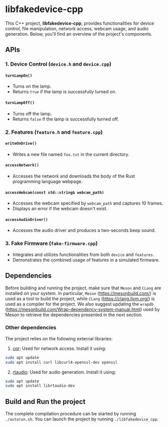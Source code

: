 # libfakedevice-cpp

This C++ project, **libfakedevice-cpp**, provides functionalities for device control, file manipulation, network access, webcam usage, and audio generation. Below, you'll find an overview of the project's components.


## APIs

### 1. Device Control (`device.h` and `device.cpp`)

#### `turnLampOn()`
- Turns on the lamp.
- Returns `true` if the lamp is successfully turned on.

#### `turnLampOff()`
- Turns off the lamp.
- Returns `false` if the lamp is successfully turned off.

### 2. Features (`feature.h` and `feature.cpp`)

#### `writeOnDrive()`
- Writes a new file named `foo.txt` in the current directory.

#### `accessNetwork()`
- Accesses the network and downloads the body of the Rust programming language webpage.

#### `accessWebcam(const std::string& webcam_path)`
- Accesses the webcam specified by `webcam_path` and captures 10 frames.
- Displays an error if the webcam doesn't exist.

#### `accessAudioDriver()`
- Accesses the audio driver and produces a two-seconds beep sound.

### 3. Fake Firmware (`fake-firmware.cpp`)
- Integrates and utilizes functionalities from both `device` and `features`.
- Demonstrates the combined usage of features in a simulated firmware.

## Dependencies

Before building and running the project, make sure that `Meson` and `CLang` are installed on your system. In particular, `Meson` (https://mesonbuild.com/) is used as a tool to build the project, while `CLang` (https://clang.llvm.org/) is used as a compiler for the project. We also suggest updating the `wrapdb` (https://mesonbuild.com/Wrap-dependency-system-manual.html) used by Meson to retrieve the dependencies presented in the next section.

### Other dependencies

The project relies on the following external libraries:

1. [cpr](https://github.com/libcpr/cpr): Used for network access. Install it using:
```bash
sudo apt update
sudo apt install curl libcurl4-openssl-dev openssl
```

2. [rtaudio](https://github.com/thestk/rtaudio): Used for audio generation. Install it using:
```bash
sudo apt update
sudo apt install librtaudio-dev
```

## Build and Run the project

The complete compilation procedure can be started by running `./autorun.sh`. You can launch the project by running `./libfakedevice_cpp`.
